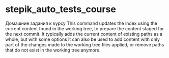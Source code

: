 # stepik_auto_tests_course
Домашние задания к курсу
This command updates the index using the current
       content found in the working tree, to prepare the
       content staged for the next commit. It typically
       adds the current content of existing paths as a
       whole, but with some options it can also be used to
       add content with only part of the changes made to
       the working tree files applied, or remove paths that
       do not exist in the working tree anymore.
